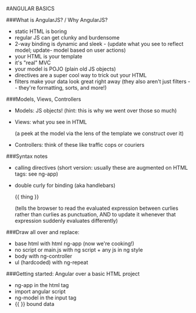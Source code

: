 #ANGULAR BASICS

###What is AngularJS? / Why AngularJS?

- static HTML is boring 
- regular JS can get clunky and burdensome
- 2-way binding is dynamic and sleek - (update what you see to reflect model; update-  model based on user actions) 
- your HTML is your template
- it's "real" MVC
- your model is POJO (plain old JS objects)
- directives are a super cool way to trick out your HTML
- filters make your data look great right away (they also aren't just filters -- they're formatting, sorts, and more!)

###Models, Views, Controllers

- Models: JS objects! (hint: this is why we went over those so much)
- Views: what you see in HTML 

	(a peek at the model via the lens of the template we construct over it)
- Controllers: think of these like traffic cops or couriers

###Syntax notes

- calling directives (short version: usually these are augmented on HTML tags: see ng-app)
- double curly for binding (aka handlebars) 
	
	{{ thing }} 
	
	(tells the browser to read the evaluated expression between curlies rather than curlies as punctuation, AND to update it whenever that expression suddenly evaluates differently)

###Draw all over and replace:

- base html with html ng-app (now we're cooking!)
- no script or main.js with ng script + any js in ng style
- body with ng-controller
- ul (hardcoded) with ng-repeat

###Getting started: Angular over a basic HTML project

- ng-app in the html tag
- import angular script
- ng-model in the input tag
- {{ }} bound data

